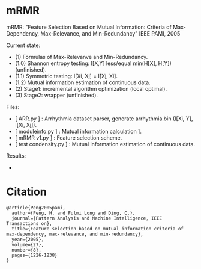 
# mRMR

mRMR: "Feature Selection Based on Mutual Information: Criteria of Max-Dependency, Max-Relevance, and Min-Redundancy" IEEE PAMI, 2005

Current state:
- (1) Formulas of Max-Relevanve and Min-Redundancy.
- (1.0) Shannon entropy testing: I[X,Y] less/equal min(H[X], H[Y]) (unfinished).
- (1.1) Symmetric testing: I[Xi, Xj] = I[Xj, Xi].
- (1.2) Mutual information estimation of continuous data.
- (2) Stage1: incremental algorithm optimization (local optimal).
- (3) Stage2: wrapper (unfinished).

Files:
- [ ARR.py ] : Arrhythmia dataset parser, generate arrhythmia.bin (I[Xi, Y], I[Xi, Xj]).
- [ moduleinfo.py ] : Mutual information calculation ].
- [ mRMR v1.py ] : Feature selection scheme.
- [ test condensity.py ] : Mutual information estimation of continuous data.

Results:
- [v1]: (http://felisj-blog.logdown.com/posts/318832-mrmr)

# Citation

	@article{Peng2005pami, 
	  author={Peng, H. and Fulmi Long and Ding, C.}, 
	  journal={Pattern Analysis and Machine Intelligence, IEEE Transactions on}, 
	  title={Feature selection based on mutual information criteria of max-dependency, max-relevance, and min-redundancy}, 
	  year={2005}, 
	  volume={27}, 
	  number={8}, 
	  pages={1226-1238}
	}
